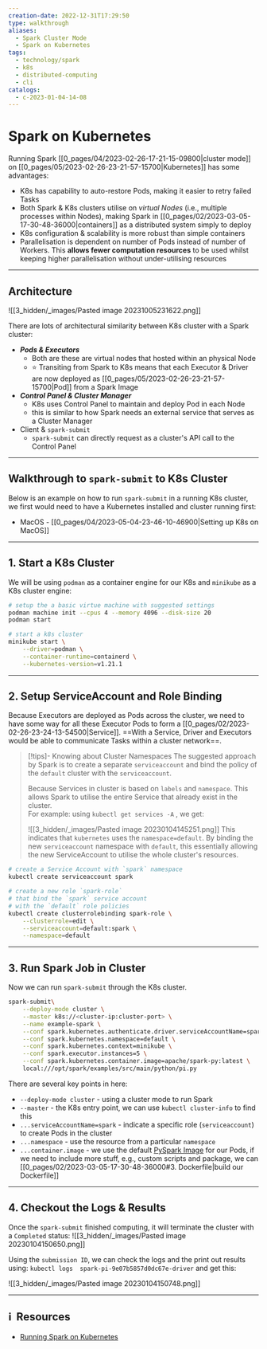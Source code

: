 ```yaml
---
creation-date: 2022-12-31T17:29:50
type: walkthrough
aliases:
  - Spark Cluster Mode
  - Spark on Kubernetes
tags:
  - technology/spark
  - k8s
  - distributed-computing
  - cli
catalogs:
  - c-2023-01-04-14-08
---
```


# Spark on Kubernetes 

Running Spark [[0_pages/04/2023-02-26-17-21-15-09800|cluster mode]] on [[0_pages/05/2023-02-26-23-21-57-15700|Kubernetes]] has some advantages: 
- K8s has capability to auto-restore Pods, making it easier to retry failed Tasks
- Both Spark & K8s clusters utilise on *virtual Nodes* (i.e., multiple processes within Nodes), making Spark in [[0_pages/02/2023-03-05-17-30-48-36000|containers]] as a distributed system simply to deploy
- K8s configuration & scalability is more robust than simple containers
- Parallelisation is dependent on number of Pods instead of number of Workers. This **allows fewer computation resources** to be used whilst keeping higher parallelisation without under-utilising resources

---
## Architecture

![[3_hidden/_images/Pasted image 20231005231622.png]]

There are lots of architectural similarity between K8s cluster with a Spark cluster: 
- ***Pods & Executors***
	- Both are these are virtual nodes that hosted within an physical Node
	- ⭐️ Transiting from Spark to K8s means that each Executor & Driver are now deployed as [[0_pages/05/2023-02-26-23-21-57-15700|Pod]] from a Spark Image
- ***Control Panel & Cluster Manager***
	- K8s uses Control Panel to maintain and deploy Pod in each Node
	- this is similar to how Spark needs an external service that serves as a Cluster Manager
- Client & `spark-submit`
	- `spark-submit` can directly request as a cluster's API call to the Control Panel

---
## Walkthrough to `spark-submit` to K8s Cluster

Below is an example on how to run `spark-submit` in a running K8s cluster, we first would need to have a Kubernetes installed and cluster running first: 
- MacOS -  [[0_pages/04/2023-05-04-23-46-10-46900|Setting up K8s on MacOS]]

---
## 1. Start a K8s Cluster

We will be using `podman` as a container engine for our K8s and `minikube` as a K8s cluster engine: 

```bash
# setup the a basic virtue machine with suggested settings 
podman machine init --cpus 4 --memory 4096 --disk-size 20
podman start

# start a k8s cluster
minikube start \
	--driver=podman \
	--container-runtime=containerd \
	--kubernetes-version=v1.21.1
```

---
## 2. Setup ServiceAccount and Role Binding

Because Executors are deployed as Pods across the cluster, we need to have some way for all these Executor Pods to form a [[0_pages/02/2023-02-26-23-24-13-54500|Service]]. ==With a Service, Driver and Executors would be able to communicate Tasks within a cluster network==. 

> [!tips]- Knowing about Cluster Namespaces
> The suggested approach by Spark is to create a separate `serviceaccount` and bind the policy of the `default` cluster with the `serviceaccount`. 
> 
> Because Services in cluster is based on `labels` and `namespace`. This allows Spark to utilise the entire Service that already exist in the cluster.   
> For example: using `kubectl get services -A` , we get: 
> 
> ![[3_hidden/_images/Pasted image 20230104145251.png]]
> This indicates that `kubernetes` uses the `namespace=default`. By binding the new `serviceaccount` namespace with `default`, this essentially allowing the new ServiceAccount to utilise the whole cluster's resources.

```bash
# create a Service Account with `spark` namespace
kubectl create serviceaccount spark

# create a new role `spark-role`
# that bind the `spark` service account 
# with the `default` role policies
kubectl create clusterrolebinding spark-role \
	--clusterrole=edit \
	--serviceaccount=default:spark \
	--namespace=default
```

---
## 3. Run Spark Job in Cluster

Now we can run `spark-submit` through the K8s cluster. 

```bash
spark-submit\
	--deploy-mode cluster \
	--master k8s://<cluster-ip:cluster-port> \
	--name example-spark \
	--conf spark.kubernetes.authenticate.driver.serviceAccountName=spark \
	--conf spark.kubernetes.namespace=default \
	--conf spark.kubernetes.context=minikube \
	--conf spark.executor.instances=5 \
	--conf spark.kubernetes.container.image=apache/spark-py:latest \
	local:///opt/spark/examples/src/main/python/pi.py
```

There are several key points in here: 
- `--deploy-mode cluster` - using a cluster mode to run Spark
- `--master` - the K8s entry point, we can use `kubectl cluster-info` to find this
- `...serviceAccountName=spark` - indicate a specific role (`serviceaccount`) to create Pods in the cluster
- `...namespace` - use the resource from a particular `namespace`
- `...container.image` - we use the default [PySpark Image](https://hub.docker.com/r/apache/spark-py) for our Pods, if we need to include more stuff, e.g., custom scripts and package, we can [[0_pages/02/2023-03-05-17-30-48-36000#3. Dockerfile|build our Dockerfile]]

---
## 4. Checkout the Logs & Results

Once the `spark-submit` finished computing, it will terminate the cluster with a `Completed` status: 
![[3_hidden/_images/Pasted image 20230104150650.png]]

Using the `submission ID`, we can check the logs and the print out results using: `kubectl logs  spark-pi-9e07b5857d0dc67e-driver` and get this: 

![[3_hidden/_images/Pasted image 20230104150748.png]]

---
## ℹ️  Resources
- [Running Spark on Kubernetes](https://spark.apache.org/docs/latest/running-on-kubernetes.html)